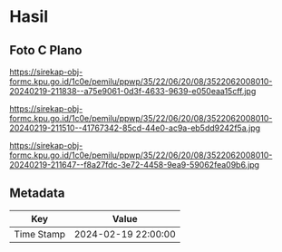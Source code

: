 # Hasil

## Foto C Plano

https://sirekap-obj-formc.kpu.go.id/1c0e/pemilu/ppwp/35/22/06/20/08/3522062008010-20240219-211838--a75e9061-0d3f-4633-9639-e050eaa15cff.jpg

https://sirekap-obj-formc.kpu.go.id/1c0e/pemilu/ppwp/35/22/06/20/08/3522062008010-20240219-211510--41767342-85cd-44e0-ac9a-eb5dd9242f5a.jpg

https://sirekap-obj-formc.kpu.go.id/1c0e/pemilu/ppwp/35/22/06/20/08/3522062008010-20240219-211647--f8a27fdc-3e72-4458-9ea9-59062fea09b6.jpg


## Metadata

| Key        | Value               |
| ---------- | ------------------- |
| Time Stamp | 2024-02-19 22:00:00 |



